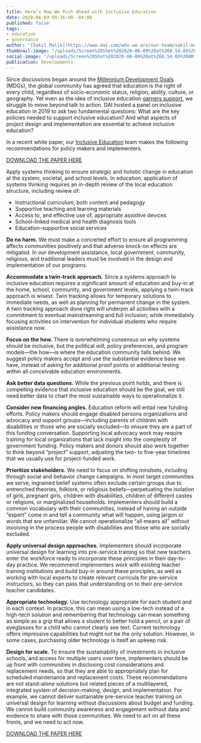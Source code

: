 ```yaml
---
title: Here’s How We Push Ahead with Inclusive Education
date: 2020-06-09 08:26:00 -04:00
published: false
tags:
- education
- governance
author: "[Sakil Malik](https://www.dai.com/who-we-are/our-team/sakil-malik) "
thumbnail-image: "/uploads/Screen%20Shot%202020-06-09%20at%208.54.05%20AM.png"
social-image: "/uploads/Screen%20Shot%202020-06-09%20at%208.54.05%20AM.png"
publication: Developments
---
```


Since discussions began around the [Millennium Development Goals](https://www.un.org/millenniumgoals/) (MDGs), the global community has agreed that education is the right of every child, regardless of socio-economic status, religion, ability, culture, or geography. Yet even as the idea of inclusive education [garners support](https://en.unesco.org/news/momentum-efforts-inclusion-education), we struggle to move beyond talk to action. DAI hosted a panel on inclusive education in 2019 to ask two fundamental questions: What are the key policies needed to support inclusive education? And what aspects of project design and implementation are essential to achieve inclusive education?

In a recent white paper, our [Inclusive Education](https://www.dai.com/our-work/solutions/education) team makes the following recommendations for policy makers and implementers.




 
[DOWNLOAD THE PAPER HERE](/uploads/WhitePaper_InclusiveEducation.pdf) 

Apply systems thinking to ensure strategic and holistic change in education at the system, societal, and school levels. In education, application of systems thinking requires an in-depth review of the local education structure, including review of:

* Instructional curriculum, both content and pedagogy 
* Supportive teaching and learning materials 
* Access to, and effective use of, appropriate assistive devices 
* School-linked medical and health diagnosis tools
* Education-supportive social services

**Do no harm.** We must make a concerted effort to ensure all programming affects communities positively and that adverse knock-on effects are mitigated. In our development assistance, local government, community, religious, and traditional leaders must be involved in the design and implementation of our programs.

**Accommodate a twin-track approach.** Since a systems approach to inclusive education requires a significant amount of education and buy-in at the home, school, community, and government levels, applying a twin-track approach is wisest. Twin tracking allows for temporary solutions to immediate needs, as well as planning for permanent change in the system. A twin tracking approach done right will underpin all activities with a commitment to eventual mainstreaming and full inclusion, while immediately focusing activities on intervention for individual students who require assistance now. 

**Focus on the how.** There is overwhelming consensus on why systems should be inclusive, but the political will, policy preferences, and program models—the how—is where the education community falls behind. We suggest policy makers accept and use the substantial evidence base we have, instead of asking for additional proof points or additional testing within all conceivable education environments. 

**Ask better data questions.** While the previous point holds, and there is compelling evidence that inclusive education should be the goal, we still need better data to chart the most sustainable ways to operationalize it. 

**Consider new financing angles.** Education reform will entail new funding efforts. Policy makers should engage disabled persons organizations and advocacy and support groups—including parents of children with disabilities or those who are socially excluded—to ensure they are a part of this funding conversation. Supporting local advocacy work may require training for local organizations that lack insight into the complexity of government funding. Policy makers and donors should also work together to think beyond “project” support, adjusting the two- to five-year timelines that we usually use for project-funded work. 

**Prioritize stakeholders.** We need to focus on shifting mindsets, including through social and behavior change campaigns. In most target communities we serve, ingrained belief systems often exclude certain groups due to entrenched theories, folklore, or religious beliefs—perpetuating the isolation of girls, pregnant girls, children with disabilities, children of different castes or religions, or marginalized households. Implementers should build a common vocabulary with their communities, instead of having an outside “expert” come in and tell a community what will happen, using jargon or words that are unfamiliar. We cannot operationalize “all means all” without involving in the process people with disabilities and those who are socially excluded.

**Apply universal design approaches.** Implementers should incorporate universal design for learning into pre-service training so that new teachers enter the workforce ready to incorporate these principles in their day-to-day practice. We recommend implementers work with existing teacher training institutions and build buy-in around these principles, as well as working with local experts to create relevant curricula for pre-service instructors, so they can pass that understanding on to their pre-service teacher candidates. 

**Appropriate technology.** Use technology appropriate for each student and in each context. In practice, this can mean using a low-tech instead of a high-tech solution and remembering that technology can mean something as simple as a grip that allows a student to better hold a pencil, or a pair of eyeglasses for a child who cannot clearly see text. Current technology offers impressive capabilities but might not be the only solution. However, in some cases, purchasing older technology is itself an upkeep risk.  

**Design for scale.** To ensure the sustainability of investments in inclusive schools, and access for multiple users over time, implementers should be up front with communities in disclosing cost considerations and replacement needs, so that they are able to appropriately plan for scheduled maintenance and replacement costs.
These recommendations are not stand-alone solutions but related pieces of a multilayered, integrated system of decision-making, design, and implementation. For example, we cannot deliver sustainable pre-service teacher training on universal design for learning without discussions about budget and funding. We cannot build community awareness and engagement without data and evidence to share with those communities. We need to act on all these fronts, and we need to act now.  

[DOWNLOAD THE PAPER HERE](/uploads/WhitePaper_InclusiveEducation.pdf) 